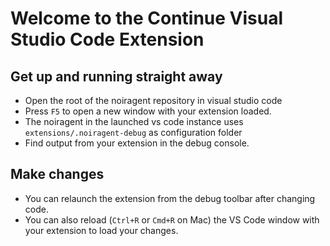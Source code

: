 # Welcome to the Continue Visual Studio Code Extension

## Get up and running straight away

- Open the root of the noiragent repository in visual studio code
- Press `F5` to open a new window with your extension loaded.
- The noiragent in the launched vs code instance uses `extensions/.noiragent-debug` as configuration folder
- Find output from your extension in the debug console.

## Make changes

- You can relaunch the extension from the debug toolbar after changing code.
- You can also reload (`Ctrl+R` or `Cmd+R` on Mac) the VS Code window with your extension to load your changes.
